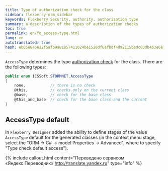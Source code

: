 ```yaml
--- 
title: Type of authorization check for the class 
sidebar: flexberry-orm_sidebar 
keywords: Flexberry Security, authority, authorization type 
summary: a description of the types of authorization checks 
toc: true 
permalink: en/fo_access-type.html 
lang: en 
autotranslated: true 
hash: eb05e846e22f5afb9a81857411024be1520df6afbdf4d92115badc03db4b3e6e 
--- 
```


`AccessType` determines the type [authorization check](fa_right-manager.html) for the class. There are the following types: 

```csharp
public enum ICSSoft.STORMNET.AccessType
{
	none,  			// there is no check 
	@this, 			// checks only on the current class 
	@base, 			// check for the base class 
	@this_and_base  // check for the base class and the current 
}
``` 

## AccessType default 

In `Flexberry Designer` added the ability to define stages of the value `AccessType` default for the generated classes (in the context menu stage, select the "ORM -> C# -> model Properties -> Advanced", where to specify "Type check default access"). 



{% include callout.html content="Переведено сервисом «Яндекс.Переводчик» <http://translate.yandex.ru>" type="info" %}